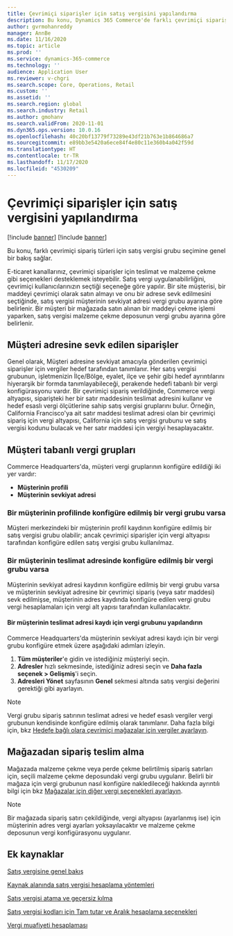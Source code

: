 ```yaml
---
title: Çevrimiçi siparişler için satış vergisini yapılandırma
description: Bu konu, Dynamics 365 Commerce'de farklı çevrimiçi sipariş türleri için satış vergisi grubu seçimine genel bir bakış sağlar .
author: gvrmohanreddy
manager: AnnBe
ms.date: 11/16/2020
ms.topic: article
ms.prod: ''
ms.service: dynamics-365-commerce
ms.technology: ''
audience: Application User
ms.reviewer: v-chgri
ms.search.scope: Core, Operations, Retail
ms.custom: ''
ms.assetid: ''
ms.search.region: global
ms.search.industry: Retail
ms.author: gmohanv
ms.search.validFrom: 2020-11-01
ms.dyn365.ops.version: 10.0.16
ms.openlocfilehash: 40c20bf13779f73289e43df21b763e1b864686a7
ms.sourcegitcommit: e89bb3e5420a6ece84f4e80c11e360b4a042f59d
ms.translationtype: HT
ms.contentlocale: tr-TR
ms.lasthandoff: 11/17/2020
ms.locfileid: "4530209"
---
```

# <a name="configure-sales-tax-for-online-orders"></a>Çevrimiçi siparişler için satış vergisini yapılandırma

[!include [banner](../includes/banner.md)]
[!include [banner](includes/preview-banner.md)]

Bu konu, farklı çevrimiçi sipariş türleri için satış vergisi grubu seçimine genel bir bakış sağlar. 

E-ticaret kanallarınız, çevrimiçi siparişler için teslimat ve malzeme çekme gibi seçenekleri desteklemek isteyebilir. Satış vergi uygulanabilirliğini, çevrimiçi kullanıcılarınızın seçtiği seçeneğe göre yapılır. Bir site müşterisi, bir maddeyi çevrimiçi olarak satın almayı ve onu bir adrese sevk edilmesini seçtiğinde, satış vergisi müşterinin sevkiyat adresi vergi grubu ayarına göre belirlenir. Bir müşteri bir mağazada satın alınan bir maddeyi çekme işlemi yaparken, satış vergisi malzeme çekme deposunun vergi grubu ayarına göre belirlenir. 

## <a name="orders-shipped-to-a-customer-address"></a>Müşteri adresine sevk edilen siparişler 

Genel olarak, Müşteri adresine sevkiyat amacıyla gönderilen çevrimiçi siparişler için vergiler hedef tarafından tanımlanır. Her satış vergisi grubunun, işletmenizin İlçe/Bölge, eyalet, ilçe ve şehir gibi hedef ayrıntılarını hiyerarşik bir formda tanımlayabileceği, perakende hedefi tabanlı bir vergi konfigürasyonu vardır. Bir çevrimiçi sipariş verildiğinde, Commerce vergi altyapısı, siparişteki her bir satır maddesinin teslimat adresini kullanır ve hedef esaslı vergi ölçütlerine sahip satış vergisi gruplarını bulur. Örneğin, California Francisco'ya ait satır maddesi teslimat adresi olan bir çevrimiçi sipariş için vergi altyapısı, California için satış vergisi grubunu ve satış vergisi kodunu bulacak ve her satır maddesi için vergiyi hesaplayacaktır.  

## <a name="customer-based-tax-groups"></a>Müşteri tabanlı vergi grupları

Commerce Headquarters'da, müşteri vergi gruplarının konfigüre edildiği iki yer vardır:

- **Müşterinin profili**
- **Müşterinin sevkiyat adresi**

### <a name="if-a-customers-profile-has-a-tax-group-configured"></a>Bir müşterinin profilinde konfigüre edilmiş bir vergi grubu varsa

Müşteri merkezindeki bir müşterinin profil kaydının konfigüre edilmiş bir satış vergisi grubu olabilir; ancak çevrimiçi siparişler için vergi altyapısı tarafından konfigüre edilen satış vergisi grubu kullanılmaz. 

### <a name="if-a-customers-shipping-address-has-a-tax-group-configured"></a>Bir müşterinin teslimat adresinde konfigüre edilmiş bir vergi grubu varsa

Müşterinin sevkiyat adresi kaydının konfigüre edilmiş bir vergi grubu varsa ve müşterinin sevkiyat adresine bir çevrimiçi sipariş (veya satır maddesi) sevk edilmişse, müşterinin adres kaydında konfigüre edilen vergi grubu vergi hesaplamaları için vergi alt yapısı tarafından kullanılacaktır.

#### <a name="configure-a-tax-group-for-a-customers-shipping-address-record"></a>Bir müşterinin teslimat adresi kaydı için vergi grubunu yapılandırın

Commerce Headquarters'da müşterinin sevkiyat adresi kaydı için bir vergi grubu konfigüre etmek üzere aşağıdaki adımları izleyin.

1. **Tüm müşteriler**'e gidin ve istediğiniz müşteriyi seçin. 
1. **Adresler** hızlı sekmesinde, istediğiniz adresi seçin ve **Daha fazla seçenek \> Gelişmiş**'i seçin. 
1. **Adresleri Yönet** sayfasının **Genel** sekmesi altında satış vergisi değerini gerektiği gibi ayarlayın.

> [!NOTE]
> Vergi grubu sipariş satırının teslimat adresi ve hedef esaslı vergiler vergi grubunun kendisinde konfigüre edilmiş olarak tanımlanır. Daha fazla bilgi için, bkz [Hedefe bağlı olara çevrimiçi mağazalar için vergiler ayarlayın](https://docs.microsoft.com/dynamicsax-2012/appuser-itpro/set-up-taxes-for-online-stores-based-on-destination).

## <a name="order-pickup-in-store"></a>Mağazadan sipariş teslim alma

Mağazada malzeme çekme veya perde çekme belirtilmiş sipariş satırları için, seçili malzeme çekme deposundaki vergi grubu uygulanır. Belirli bir mağaza için vergi grubunun nasıl konfigüre nakledileceği hakkında ayrıntılı bilgi için bkz [Mağazalar için diğer vergi seçenekleri ayarlayın](https://docs.microsoft.com/dynamicsax-2012/appuser-itpro/set-other-tax-options-for-stores).

> [!NOTE]
> Bir mağazada sipariş satırı çekildiğinde, vergi altyapısı (ayarlanmış ise) için müşterinin adres vergi ayarları yoksayılacaktır ve malzeme çekme deposunun vergi konfigürasyonu uygulanır. 

## <a name="additional-resources"></a>Ek kaynaklar

[Satış vergisine genel bakış](https://docs.microsoft.com/dynamics365/finance/general-ledger/indirect-taxes-overview?toc=/dynamics365/commerce/toc.json) 

[Kaynak alanında satış vergisi hesaplama yöntemleri](https://docs.microsoft.com/dynamics365/finance/general-ledger/sales-tax-calculation-methods-origin-field?toc=/dynamics365/commerce/toc.json) 

[ Satış vergisi atama ve geçersiz kılma](https://docs.microsoft.com/dynamics365/supply-chain/procurement/tasks/sales-tax-assignment-overrides?toc=/dynamics365/commerce/toc.json) 

[Satış vergisi kodları için Tam tutar ve Aralık hesaplama seçenekleri](https://docs.microsoft.com/dynamics365/finance/general-ledger/whole-amount-interval-options-sales-tax-codes?toc=/dynamics365/commerce/toc.json) 

[Vergi muafiyeti hesaplaması](tax-exempt-price-inclusive.md) 

